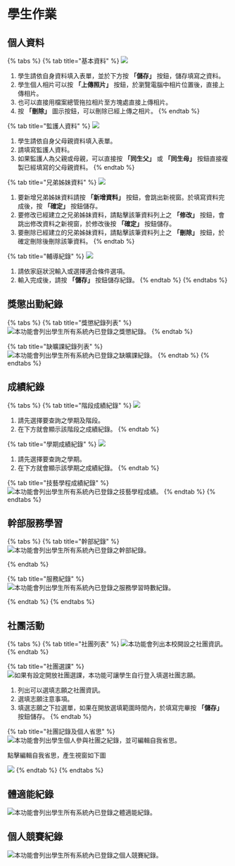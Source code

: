 # 學生作業

## 個人資料

{% tabs %}
{% tab title="基本資料" %}
![](<../.gitbook/assets/stud-items1 (1).png>)

1. 學生請依自身資料填入表單，並於下方按 **「儲存」** 按鈕，儲存填寫之資料。
2. 學生個人相片可以按 **「上傳照片」** 按鈕，於瀏覽電腦中相片位置後，直接上傳相片。
3. 也可以直接用檔案總管拖拉相片至方塊處直接上傳相片。
4. 按 **「刪除」** 圖示按鈕，可以刪除已經上傳之相片。
{% endtab %}

{% tab title="監護人資料" %}
![](../.gitbook/assets/stud-items2.png)

1. 學生請依自身父母親資料填入表單。
2. 請填寫監護人資料。
3. 如果監護人為父親或母親，可以直接按 **「同生父」** 或 **「同生母」** 按鈕直接複製已經填寫的父母親資料。
{% endtab %}

{% tab title="兄弟姊妹資料" %}
![](../.gitbook/assets/stud-items-sibling1.png)

1. &#x20;要新增兄弟姊妹資料請按 **「新增資料」** 按鈕，會跳出新視窗。於填寫資料完成後，按 **「確定」** 按鈕儲存。
2. 要修改已經建立之兄弟姊妹資料，請點擊該筆資料列上之 **「修改」** 按鈕，會跳出修改資料之新視窗，於修改後按 **「確定」** 按鈕儲存。
3. 要刪除已經建立的兄弟姊妹資料，請點擊該筆資料列上之 **「刪除」** 按鈕，於確定刪除後刪除該筆資料。
{% endtab %}

{% tab title="輔導紀錄" %}
![](../.gitbook/assets/stud-items-counseling-sign.png)

1. 請依家庭狀況輸入或選擇適合條件選項。
2. 輸入完成後，請按 **「儲存」** 按鈕儲存紀錄。
{% endtab %}
{% endtabs %}

## 獎懲出勤紀錄

{% tabs %}
{% tab title="獎懲紀錄列表" %}
![本功能會列出學生所有系統內已登錄之獎懲紀錄。](../.gitbook/assets/stud-items5.png)
{% endtab %}

{% tab title="缺曠課紀錄列表" %}
![本功能會列出學生所有系統內已登錄之缺曠課紀錄。](../.gitbook/assets/stud-items6.png)
{% endtab %}
{% endtabs %}

## 成績紀錄

{% tabs %}
{% tab title="階段成績紀錄" %}
![](../.gitbook/assets/stud-items7.png)

1. 請先選擇要查詢之學期及階段。
2. 在下方就會顯示該階段之成績紀錄。
{% endtab %}

{% tab title="學期成績紀錄" %}
![](../.gitbook/assets/stud-items8.png)

1. 請先選擇要查詢之學期。
2. 在下方就會顯示該學期之成績紀錄。
{% endtab %}

{% tab title="技藝學程成績紀錄" %}
![本功能會列出學生所有系統內已登錄之技藝學程成績。](../.gitbook/assets/stud-items-particular-score.png)
{% endtab %}
{% endtabs %}

## 幹部服務學習

{% tabs %}
{% tab title="幹部紀錄" %}
![本功能會列出學生所有系統內已登錄之幹部紀錄。](../.gitbook/assets/stud-items-leader-list.png)


{% endtab %}

{% tab title="服務紀錄" %}
![本功能會列出學生所有系統內已登錄之服務學習時數紀錄。](../.gitbook/assets/stud-items-service-list.png)


{% endtab %}
{% endtabs %}

## 社團活動

{% tabs %}
{% tab title="社團列表" %}
![本功能會列出本校開設之社團資訊。](../.gitbook/assets/stud-items10.png)
{% endtab %}

{% tab title="社團選課" %}
![如果有設定開放社團選課，本功能可讓學生自行登入填選社團志願。](../.gitbook/assets/stud-items11.png)

1. 列出可以選填志願之社團資訊。
2. 選填志願注意事項。
3. 填選志願之下拉選單，如果在開放選填範圍時間內，於填寫完畢按 **「儲存」** 按鈕儲存。
{% endtab %}

{% tab title="社團記錄及個人省思" %}
![本功能會列出學生個人參與社團之紀錄，並可編輯自我省思。](../.gitbook/assets/stud-items12.png)

點擊編輯自我省思，產生視窗如下圖

![](../.gitbook/assets/stud-items13.png)
{% endtab %}
{% endtabs %}

## 體適能紀錄

![本功能會列出學生所有系統內已登錄之體適能紀錄。](../.gitbook/assets/stud-fitness-record.png)

## 個人競賽紀錄

![本功能會列出學生所有系統內已登錄之個人競賽紀錄。](../.gitbook/assets/stud-race-record.png)

